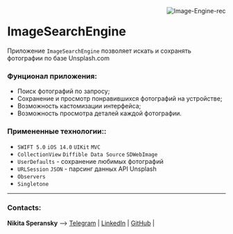 <img src="https://user-images.githubusercontent.com/81251222/213521116-d1816bdf-8e68-4157-ac02-9d6b25de747f.gif" alt="Image-Engine-rec" border="0" align="right" >

# ImageSearchEngine

Приложение `ImageSearchEngine` позволяет искать и сохранять фотографии по базе Unsplash.com
 
 ### Фунционал приложения:
 + Поиск фотографий по запросу; 
 + Сохранение и просмотр понравившихся фотографий на устройстве;
 + Возможность кастомизации интерфейса;
 + Возможность просмотра деталей каждой фотографии.

  ### Примененные технологии::
  + `SWIFT 5.0` `iOS 14.0` `UIKit` `MVC`
  + `CollectionView` `Diffible Data Source` `SDWebImage` 
  + `UserDefaults` - сохранение любимых фотографий
  + `URLSession` `JSON` - парсинг данных API Unsplash
  + `Observers`  
  + `Singletone`

  ____
  ### Contacts:

**Nikita Speransky** --> 
[Telegram](t.me/Nikita_Kelevra) | 
[LinkedIn](linkedin.com/in/nikita-kelevra/) |
[GitHub](github.com/NikitaKelevra) |
